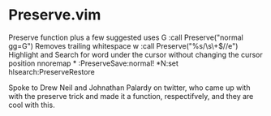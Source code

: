 Preserve.vim
============

Preserve function plus a few suggested uses
<Leader>G :call Preserve("normal gg=G")<CR>
Removes trailing whitespace
<Leader>w :call Preserve("%s/\\s\\+$//e")<CR>
Highlight and Search for word under the cursor without changing the cursor position
nnoremap <silent> *  :PreserveSave<CR>:normal! *N<CR>:set hlsearch<CR>:PreserveRestore<CR>


Spoke to Drew Neil and Johnathan Palardy on twitter, who came up with with the preserve trick and made it a function, respectifvely, and they are cool with this.
